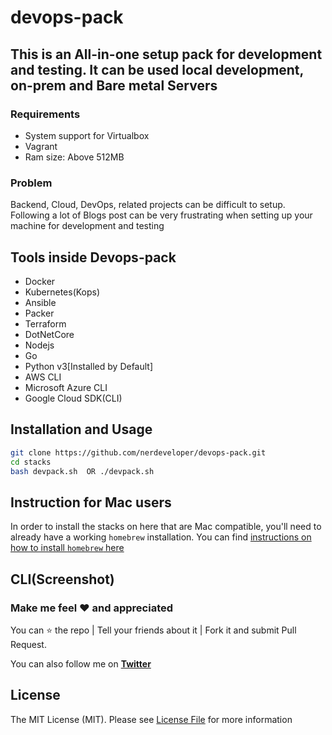 # devops-pack

## This is an All-in-one setup pack  for development and testing. It can be used local development, on-prem and Bare metal Servers

### Requirements

- System support for Virtualbox
- Vagrant
- Ram size: Above 512MB

### Problem

Backend, Cloud, DevOps, related projects can be difficult to setup. Following a lot of Blogs post can be very frustrating when setting up your machine for development and testing

## Tools inside Devops-pack

- Docker
- Kubernetes(Kops)
- Ansible
- Packer
- Terraform
- DotNetCore
- Nodejs
- Go
- Python v3[Installed by Default]
- AWS CLI
- Microsoft Azure CLI
- Google Cloud SDK(CLI)

## Installation and Usage

```bash
git clone https://github.com/nerdeveloper/devops-pack.git
cd stacks
bash devpack.sh  OR ./devpack.sh
```

## Instruction for Mac users

In order to install the stacks on here that are Mac compatible, you'll need to already have a working `homebrew` installation.
You can find [instructions on how to install `homebrew` here](https://www.howtogeek.com/211541/homebrew-for-os-x-easily-installs-desktop-apps-and-terminal-utilities/)

## CLI(Screenshot)


### Make me feel :heart: and appreciated

You can :star: the repo | Tell your friends about it | Fork it and submit Pull Request.

You can also follow me on **[Twitter](https://twitter.com/_nerdeveloper)**

## License

The MIT License (MIT). Please see [License File](LICENSE) for more information
